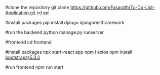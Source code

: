 #clone the repository
git clone https://github.com/Fasarath/To-Do-List-Application.git
cd api

#install packages
pip install django djangorestframework

#run the backend
python manage.py runserver

#frontend
cd frontend

#install packages
npx start-react app
npm i axios
npm install bootstrap@5.3.3

#run frontend
npm run start

